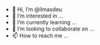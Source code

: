 - 👋 Hi, I’m @llmasdeu
- 👀 I’m interested in ...
- 🌱 I’m currently learning ...
- 💞️ I’m looking to collaborate on ...
- 📫 How to reach me ...

<!---
llmasdeu/llmasdeu is a ✨ special ✨ repository because its `README.md` (this file) appears on your GitHub profile.
You can click the Preview link to take a look at your changes.
--->
